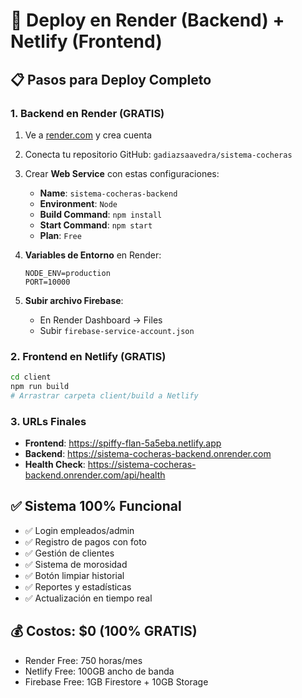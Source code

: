 # 🚀 Deploy en Render (Backend) + Netlify (Frontend)

## 📋 Pasos para Deploy Completo

### 1. Backend en Render (GRATIS)

1. Ve a [render.com](https://render.com) y crea cuenta
2. Conecta tu repositorio GitHub: `gadiazsaavedra/sistema-cocheras`
3. Crear **Web Service** con estas configuraciones:
   - **Name**: `sistema-cocheras-backend`
   - **Environment**: `Node`
   - **Build Command**: `npm install`
   - **Start Command**: `npm start`
   - **Plan**: `Free`

4. **Variables de Entorno** en Render:
   ```
   NODE_ENV=production
   PORT=10000
   ```

5. **Subir archivo Firebase**:
   - En Render Dashboard → Files
   - Subir `firebase-service-account.json`

### 2. Frontend en Netlify (GRATIS)

```bash
cd client
npm run build
# Arrastrar carpeta client/build a Netlify
```

### 3. URLs Finales

- **Frontend**: https://spiffy-flan-5a5eba.netlify.app
- **Backend**: https://sistema-cocheras-backend.onrender.com
- **Health Check**: https://sistema-cocheras-backend.onrender.com/api/health

## ✅ Sistema 100% Funcional

- ✅ Login empleados/admin
- ✅ Registro de pagos con foto
- ✅ Gestión de clientes
- ✅ Sistema de morosidad
- ✅ Botón limpiar historial
- ✅ Reportes y estadísticas
- ✅ Actualización en tiempo real

## 💰 Costos: $0 (100% GRATIS)

- Render Free: 750 horas/mes
- Netlify Free: 100GB ancho de banda
- Firebase Free: 1GB Firestore + 10GB Storage